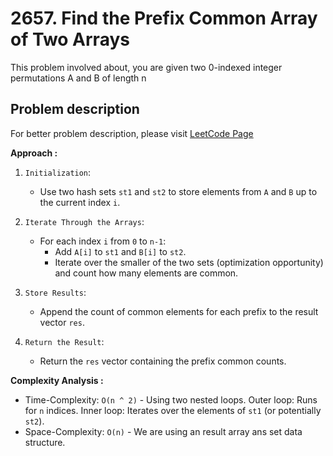 # 2657. Find the Prefix Common Array of Two Arrays

This problem involved about, you are given two 0-indexed integer permutations A and B of length n

## Problem description

For better problem description, please visit [LeetCode Page](https://leetcode.com/problems/find-the-prefix-common-array-of-two-arrays/description/)

**Approach :**<br/>

1. `Initialization`:

    - Use two hash sets `st1` and `st2` to store elements from `A` and `B` up to the current index `i`.

2. `Iterate Through the Arrays`:

    - For each index `i` from `0` to `n-1`:
        - Add `A[i]` to `st1` and `B[i]` to `st2`.
        - Iterate over the smaller of the two sets (optimization opportunity) and count how many elements are common.

3. `Store Results`:

    - Append the count of common elements for each prefix to the result vector `res`.

4. `Return the Result`:
    - Return the `res` vector containing the prefix common counts.

**Complexity Analysis :**<br/>

-   Time-Complexity: `O(n ^ 2)` - Using two nested loops. Outer loop: Runs for `n` indices. Inner loop: Iterates over the elements of `st1` (or potentially `st2`).
-   Space-Complexity: `O(n)` - We are using an result array ans set data structure.
